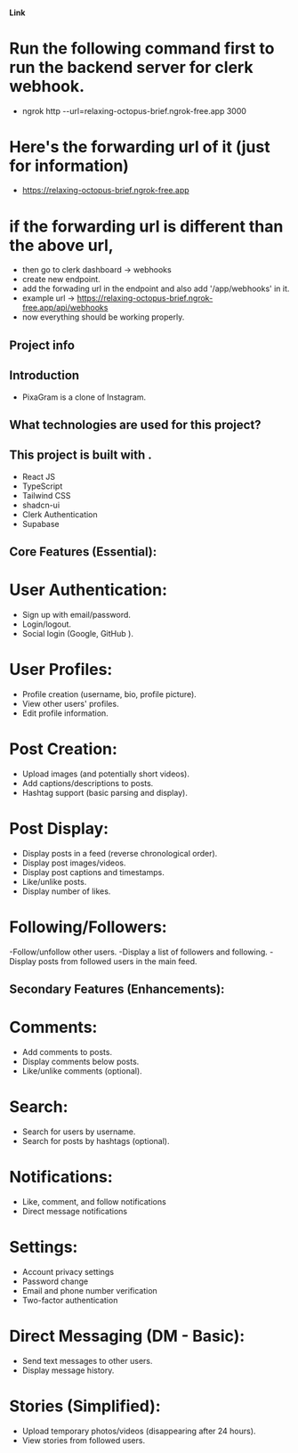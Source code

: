 #### Link

# Run the following command first to run the backend server for clerk webhook.

- ngrok http --url=relaxing-octopus-brief.ngrok-free.app 3000

# Here's the forwarding url of it (just for information)

- https://relaxing-octopus-brief.ngrok-free.app

# if the forwarding url is different than the above url,

- then go to clerk dashboard -> webhooks
- create new endpoint.
- add the forwading url in the endpoint and also add '/app/webhooks' in it.
- example url -> https://relaxing-octopus-brief.ngrok-free.app/api/webhooks
- now everything should be working properly.

## Project info

## Introduction

- PixaGram is a clone of Instagram.

## What technologies are used for this project?

## This project is built with .

- React JS
- TypeScript
- Tailwind CSS
- shadcn-ui
- Clerk Authentication
- Supabase

## Core Features (Essential):

# User Authentication:

- Sign up with email/password.
- Login/logout.
- Social login (Google, GitHub ).

# User Profiles:

- Profile creation (username, bio, profile picture).
- View other users' profiles.
- Edit profile information.

# Post Creation:

- Upload images (and potentially short videos).
- Add captions/descriptions to posts.
- Hashtag support (basic parsing and display).

# Post Display:

- Display posts in a feed (reverse chronological order).
- Display post images/videos.
- Display post captions and timestamps.
- Like/unlike posts.
- Display number of likes.

# Following/Followers:

-Follow/unfollow other users.
-Display a list of followers and following.
-Display posts from followed users in the main feed.

## Secondary Features (Enhancements):

# Comments:

- Add comments to posts.
- Display comments below posts.
- Like/unlike comments (optional).

# Search:

- Search for users by username.
- Search for posts by hashtags (optional).

# Notifications:

- Like, comment, and follow notifications
- Direct message notifications

# Settings:

- Account privacy settings
- Password change
- Email and phone number verification
- Two-factor authentication

# Direct Messaging (DM - Basic):

- Send text messages to other users.
- Display message history.

# Stories (Simplified):

- Upload temporary photos/videos (disappearing after 24 hours).
- View stories from followed users.
